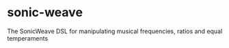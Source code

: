 # sonic-weave
The SonicWeave DSL for manipulating musical frequencies, ratios and equal temperaments
